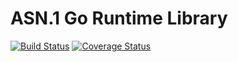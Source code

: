 # ASN.1 Go Runtime Library

[![Build Status](https://travis-ci.org/yafred/asn1-go.svg?branch=master)](https://travis-ci.org/yafred/asn1-go)
[![Coverage Status](https://coveralls.io/repos/github/yafred/asn1-go/badge.svg?branch=master)](https://coveralls.io/github/yafred/asn1-go?branch=master)

